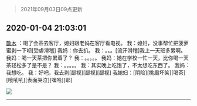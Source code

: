 > 2021年09月03日09点更新
<link rel="stylesheet" href="https://cdn.jsdelivr.net/gh/taotie6/sampleJSON@main/css/photo_show.css">


 ## 2020-01-04 21:03:01 

 [㪚木](https://www.coolapk.com/feed/15734811?shareKey=MTc2NWVlNTIxMTZlNjEzMTc1MTA~) ：喝了会茶去客厅，媳妇跟老妈在客厅看电视。
我：媳妇，没事帮忙把菠萝蜜剥一下呗[受虐滑稽]
我妈：你去扒。
我：。。。[流汗滑稽]我上一天班多累啊。
我妈：喝一天茶把你累着了？
我：。。。。。
我妈：她在学校一忙一天，比你喝一天茶轻松多了是不是？
我：。。。。。
我：其实晚上吃饱了<!--break-->，不太想吃东西了。
我妈：我想吃。
我：好吧，我去剥[鄙视][鄙视][鄙视]
我媳妇：[阴险][挑眉坏笑][喝茶][哦吼吼][表面哭泣][嘿哈][耶] 

<div class="album">
<img class="img-item" src="http://image.coolapk.com/feed/2020/0104/21/1081091_ab9fa32b_2979_9685@1920x1440.jpeg" />
</div>

 ------- 

